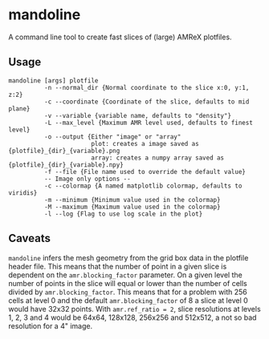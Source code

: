 # mandoline

A command line tool to create fast slices of (large) AMReX plotfiles.

## Usage

```
mandoline [args] plotfile
          -n --normal_dir {Normal coordinate to the slice x:0, y:1, z:2}
          -c --coordinate {Coordinate of the slice, defaults to mid plane}
          -v --variable {variable name, defaults to "density"}
          -L --max_level {Maximum AMR level used, defaults to finest level}
          -o --output {Either "image" or "array"
                       plot: creates a image saved as {plotfile}_{dir}_{variable}.png
                       array: creates a numpy array saved as {plotfile}_{dir}_{variable}.npy}
          -f --file {File name used to override the default value}
          -- Image only options --
          -c --colormap {A named matplotlib colormap, defaults to viridis}
          -m --minimum {Minimum value used in the colormap}
          -M --maximum {Maximum value used in the colormap}
          -l --log {Flag to use log scale in the plot}
```

## Caveats

`mandoline` infers the mesh geometry from the grid box data in the plotfile header file. 
This means that the number of point in a given slice is dependent on the `amr.blocking_factor` parameter.
On a given level the number of points in the slice will equal or lower than the number of cells divided by `amr.blocking_factor`.
This means that for a problem with 256 cells at level 0 and the default `amr.blocking_factor` of 8 a slice at level 0 would have 32x32 points. 
With `amr.ref_ratio = 2`, slice resolutions at levels 1, 2, 3 and 4 would be 64x64, 128x128, 256x256 and 512x512, a not so bad resolution for a 4" image. 

